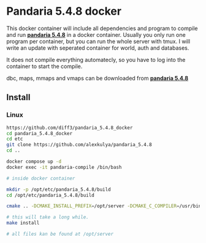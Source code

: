 # Pandaria 5.4.8 docker



This docker container will include all dependencies and program to compile and run **[pandaria 5.4.8](https://github.com/alexkulya/pandaria_5.4.8)** in a docker container. Usually you only run one program per container, but you can run the whole server with tmux. I will write an update with seperated container for world, auth and databases. 



It does not compile everything automatecly, so you have to log into the container to start the compile.



dbc, maps, mmaps and vmaps can be downloaded from **[pandaria 5.4.8](https://github.com/alexkulya/pandaria_5.4.8)**



## Install  



### Linux

```bash
https://github.com/diff3/pandaria_5.4.8_docker
cd pandaria_5.4.8_docker
cd etc
git clone https://github.com/alexkulya/pandaria_5.4.8
cd ..

docker compose up -d
docker exec -it pandaria-compile /bin/bash

# inside docker container

mkdir -p /opt/etc/pandaria_5.4.8/build
cd /opt/etc/pandaria_5.4.8/build

cmake .. -DCMAKE_INSTALL_PREFIX=/opt/server -DCMAKE_C_COMPILER=/usr/bin/clang-11 -DCMAKE_CXX_COMPILER=/usr/bin/clang++-11 -DSCRIPTS=static -DWITH_WARNINGS=0

# this will take a long while.
make install

# all files kan be found at /opt/server
```

